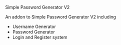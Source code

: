 Simple Password Generator V2

An addon to Simple Password Generator V2 including
- Username Generator
- Password Generator
- Login and Register system
